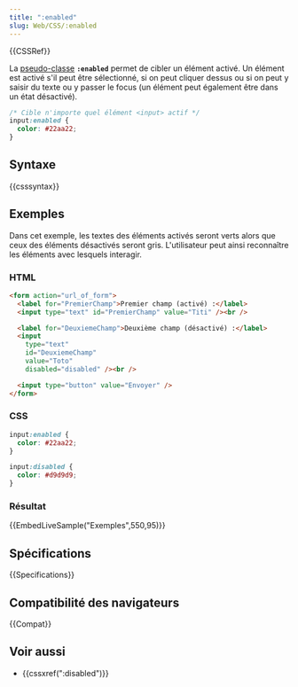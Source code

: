 ```yaml
---
title: ":enabled"
slug: Web/CSS/:enabled
---
```


{{CSSRef}}

La [pseudo-classe](/fr/docs/Web/CSS/Pseudo-classes) **`:enabled`** permet de cibler un élément activé. Un élément est activé s'il peut être sélectionné, si on peut cliquer dessus ou si on peut y saisir du texte ou y passer le focus (un élément peut également être dans un état désactivé).

```css
/* Cible n'importe quel élément <input> actif */
input:enabled {
  color: #22aa22;
}
```

## Syntaxe

{{csssyntax}}

## Exemples

Dans cet exemple, les textes des éléments activés seront verts alors que ceux des éléments désactivés seront gris. L'utilisateur peut ainsi reconnaître les éléments avec lesquels interagir.

### HTML

```html
<form action="url_of_form">
  <label for="PremierChamp">Premier champ (activé) :</label>
  <input type="text" id="PremierChamp" value="Titi" /><br />

  <label for="DeuxiemeChamp">Deuxième champ (désactivé) :</label>
  <input
    type="text"
    id="DeuxiemeChamp"
    value="Toto"
    disabled="disabled" /><br />

  <input type="button" value="Envoyer" />
</form>
```

### CSS

```css
input:enabled {
  color: #22aa22;
}

input:disabled {
  color: #d9d9d9;
}
```

### Résultat

{{EmbedLiveSample("Exemples",550,95)}}

## Spécifications

{{Specifications}}

## Compatibilité des navigateurs

{{Compat}}

## Voir aussi

- {{cssxref(":disabled")}}
